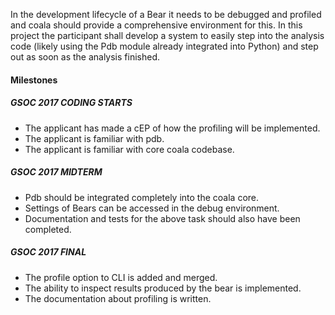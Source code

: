In the development lifecycle of a Bear it needs to be debugged and profiled
and coala should provide a comprehensive environment
for this. In this project the participant shall develop a system to easily
step into the analysis code (likely using the Pdb module already integrated
into Python) and step out as soon as the analysis finished.

#### Milestones

##### GSOC 2017 CODING STARTS

* The applicant has made a cEP of how the profiling will be implemented.
* The applicant is familiar with pdb.
* The applicant is familiar with core coala codebase.

##### GSOC 2017 MIDTERM

* Pdb should be integrated completely into the coala core.
* Settings of Bears can be accessed in the debug environment.
* Documentation and tests for the above task should also have been completed.

##### GSOC 2017 FINAL

* The profile option to CLI is added and merged.
* The ability to inspect results produced by the bear is implemented.
* The documentation about profiling is written.
